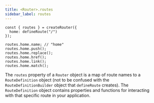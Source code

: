 ```yaml
---
title: <Router>.routes
sidebar_label: routes
---
```


```tsx
const { routes } = createRouter({
  home: defineRoute("/")
});

routes.home.name; // "home"
routes.home.push();
routes.home.replace();
routes.home.href();
routes.home.link();
routes.home.match();
```

The `routes` property of a `Router` object is a map of route names to a `RouteDefinition` object (not to be confused with the `RouteDefinitionBuilder` object that `defineRoute` creates). The `RouteDefinition` object contains properties and functions for interacting with that specific route in your application.
